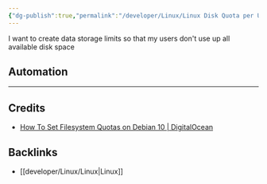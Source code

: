 ```yaml
---
{"dg-publish":true,"permalink":"/developer/Linux/Linux Disk Quota per User/","dgPassFrontmatter":true}
---
```


I want to create data storage limits so that my users don't use up all available disk space


## Automation

---
## Credits 
- [How To Set Filesystem Quotas on Debian 10 | DigitalOcean](https://www.digitalocean.com/community/tutorials/how-to-set-filesystem-quotas-on-debian-10)

## Backlinks
- [[developer/Linux/Linux\|Linux]]